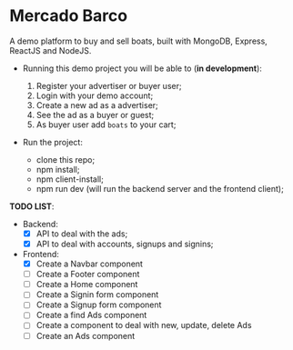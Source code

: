 # Mercado Barco

A demo platform to buy and sell boats, built with MongoDB, Express, ReactJS and NodeJS.

- Running this demo project you will be able to (**in development**):
  1. Register your advertiser or buyer user;
  2. Login with your demo account;
  3. Create a new ad as a advertiser;
  4. See the ad as a buyer or guest;
  5. As buyer user add `boats` to your cart;


- Run the project:
  - clone this repo;
  - npm install;
  - npm client-install;
  - npm run dev (will run the backend server and the frontend client);


**TODO LIST**:

- Backend:
  - [X] API to deal with the ads;
  - [X] API to deal with accounts, signups and signins;

- Frontend:
  - [X] Create a Navbar component
  - [ ] Create a Footer component
  - [ ] Create a Home component
  - [ ] Create a Signin form component
  - [ ] Create a Signup form component
  - [ ] Create a find Ads component
  - [ ] Create a component to deal with new, update, delete Ads
  - [ ] Create an Ads component
